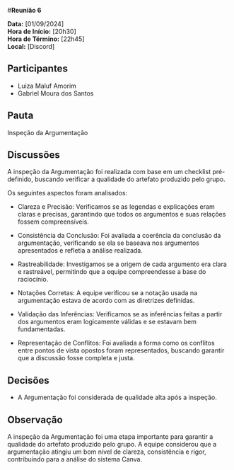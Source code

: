 #__Reunião 6__

**Data:** [01/09/2024]<br />
**Hora de Início:** [20h30]<br />
**Hora de Término:** [22h45]<br />
**Local:** [Discord]<br />

## Participantes

- Luiza Maluf Amorim
- Gabriel Moura dos Santos

## Pauta

Inspeção da Argumentação

## Discussões

A inspeção da Argumentação foi realizada com base em um checklist pré-definido, buscando verificar a qualidade do artefato produzido pelo grupo. 

Os seguintes aspectos foram analisados:

- Clareza e Precisão: Verificamos se as legendas e explicações eram claras e precisas, garantindo que todos os argumentos e suas relações fossem compreensíveis.

- Consistência da Conclusão: Foi avaliada a coerência da conclusão da argumentação, verificando se ela se baseava nos argumentos apresentados e refletia a análise realizada.

- Rastreabilidade: Investigamos se a origem de cada argumento era clara e rastreável, permitindo que a equipe compreendesse a base do raciocínio.

- Notações Corretas: A equipe verificou se a notação usada na argumentação estava de acordo com as diretrizes definidas.

- Validação das Inferências: Verificamos se as inferências feitas a partir dos argumentos eram logicamente válidas e se estavam bem fundamentadas.

- Representação de Conflitos: Foi avaliada a forma como os conflitos entre pontos de vista opostos foram representados, buscando garantir que a discussão fosse completa e justa.

## Decisões

- A Argumentação foi considerada de qualidade alta após a inspeção. 

## Observação

A inspeção da Argumentação foi uma etapa importante para garantir a qualidade do artefato produzido pelo grupo.  A equipe considerou que a argumentação atingiu um bom nível de clareza, consistência e rigor, contribuindo para a análise do sistema Canva.